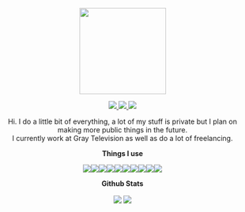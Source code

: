 
<p align="center">
  <a href="https://cyrexag.com" rel="Website">
    <img width="175" height="175" src="https://i.ibb.co/K6RrTjc/logo.png">
  </a>
</p>

<p align="center">
  <a href="https://github.com/andrewgosselin" rel="Main Account">
    <img src="https://img.shields.io/badge/-Personal_Account-lightgrey?style=flat-square&labelColor=lightgrey&logo=github&logoColor=white&link=https://github.com/andrewgosselin">
  </a>
  <a href="https://discordapp.com" rel="Discord">
    <img src="https://img.shields.io/badge/-Cyrex%231012-7289DA?style=flat-square&labelColor=7289DA&logo=discord&logoColor=white&link=https://discordapp.com">
  </a>
  <a href="https://cyrexag.com" rel="Website">
    <img src="https://img.shields.io/badge/-Website-7289DA?style=flat-square&labelColor=7289DA&logo=anydesk&logoColor=white&link=https://discordapp.com">
  </a>
</p>


<p align="center">
Hi. I do a little bit of everything, a lot of my stuff is private but I plan on making more public things in the future.<br>
I currently work at Gray Television as well as do a lot of freelancing.
</p>

<p align="center">
  <b>Things I use</b>
</p>
<p align="center">
  <img align="center" src="https://img.shields.io/badge/OS-Linux-informational?style=flat&logo=linux&logoColor=white&color=2bbc8a" /><img align="center" src="https://img.shields.io/badge/Code-Python-informational?style=flat&logo=python&logoColor=white&color=2bbc8a"/><img align="center" src="https://img.shields.io/badge/Editor-Visual_Studio_Code-informational?style=flat&logo=visual-studio-code&logoColor=white&color=2bbc8a" /><img align="center" src="https://img.shields.io/badge/Code-JavaScript-informational?style=flat&logo=javascript&logoColor=white&color=2bbc8a" /><img align="center" src="https://img.shields.io/badge/Code-PHP-informational?style=flat&logo=php&logoColor=white&color=2bbc8a" /><img align="center" src="https://img.shields.io/badge/Code-Make-informational?style=flat&logo=cmake&logoColor=white&color=2bbc8a" /><img align="center" src="https://img.shields.io/badge/Code-Vue-informational?style=flat&logo=vue.js&logoColor=white&color=2bbc8a" /><img align="center" src="https://img.shields.io/badge/Shell-Bash-informational?style=flat&logo=gnu-bash&logoColor=white&color=2bbc8a" /><img align="center" src="https://img.shields.io/badge/Tools-Docker-informational?style=flat&logo=docker&logoColor=white&color=2bbc8a" /><img align="center" src="https://img.shields.io/badge/Tools-Kubernetes-informational?style=flat&logo=kubernetes&logoColor=white&color=2bbc8a" />
</p>

<p align="center">
  <b>Github Stats</b>
</p>
<p align="center">
  <img align="center" src="https://github-readme-stats.vercel.app/api/pin/?username=andrewgosselin&repo=music-recognition&title_color=ffffff&text_color=c9cacc&icon_color=2bbc8a&bg_color=1d1f21" />
  <img align="center" src="https://github-readme-stats.vercel.app/api/pin/?username=andrewgosselin&repo=abandoned-code&title_color=ffffff&text_color=c9cacc&icon_color=2bbc8a&bg_color=1d1f21" />   
</p>
